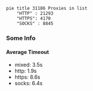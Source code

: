 
```mermaid
pie title 31186 Proxies in list
    "HTTP" : 21293
    "HTTPS": 4170
    "SOCKS" : 8845
```

### Some Info
#### Average Timeout

- mixed: 3.5s
- http: 1.9s
- https: 8.6s
- socks: 6.4s